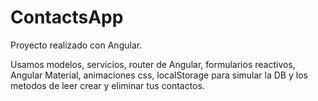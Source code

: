 # ContactsApp

Proyecto realizado con Angular.

Usamos modelos, servicios, router de Angular, formularios reactivos, Angular Material, animaciones css, localStorage para simular la DB y los metodos de leer crear y eliminar tus contactos.
